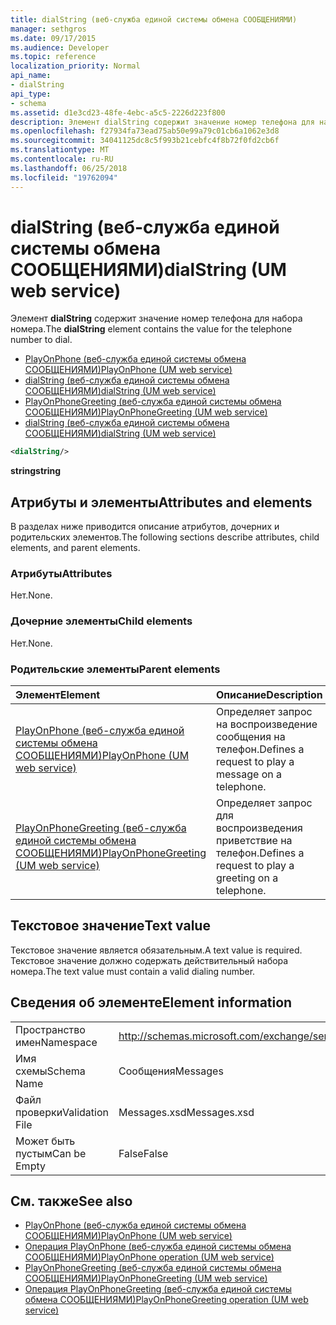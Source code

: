 ```yaml
---
title: dialString (веб-служба единой системы обмена СООБЩЕНИЯМИ)
manager: sethgros
ms.date: 09/17/2015
ms.audience: Developer
ms.topic: reference
localization_priority: Normal
api_name:
- dialString
api_type:
- schema
ms.assetid: d1e3cd23-48fe-4ebc-a5c5-2226d223f800
description: Элемент dialString содержит значение номер телефона для набора номера.
ms.openlocfilehash: f27934fa73ead75ab50e99a79c01cb6a1062e3d8
ms.sourcegitcommit: 34041125dc8c5f993b21cebfc4f8b72f0fd2cb6f
ms.translationtype: MT
ms.contentlocale: ru-RU
ms.lasthandoff: 06/25/2018
ms.locfileid: "19762094"
---
```

# <a name="dialstring-um-web-service"></a><span data-ttu-id="b6c8f-103">dialString (веб-служба единой системы обмена СООБЩЕНИЯМИ)</span><span class="sxs-lookup"><span data-stu-id="b6c8f-103">dialString (UM web service)</span></span>

<span data-ttu-id="b6c8f-104">Элемент **dialString** содержит значение номер телефона для набора номера.</span><span class="sxs-lookup"><span data-stu-id="b6c8f-104">The **dialString** element contains the value for the telephone number to dial.</span></span> 
  
- [<span data-ttu-id="b6c8f-105">PlayOnPhone (веб-служба единой системы обмена СООБЩЕНИЯМИ)</span><span class="sxs-lookup"><span data-stu-id="b6c8f-105">PlayOnPhone (UM web service)</span></span>](playonphone-um-web-service.md) 
- [<span data-ttu-id="b6c8f-106">dialString (веб-служба единой системы обмена СООБЩЕНИЯМИ)</span><span class="sxs-lookup"><span data-stu-id="b6c8f-106">dialString (UM web service)</span></span>](dialstring-um-web-service.md) 
- [<span data-ttu-id="b6c8f-107">PlayOnPhoneGreeting (веб-служба единой системы обмена СООБЩЕНИЯМИ)</span><span class="sxs-lookup"><span data-stu-id="b6c8f-107">PlayOnPhoneGreeting (UM web service)</span></span>](playonphonegreeting-um-web-service.md) 
- [<span data-ttu-id="b6c8f-108">dialString (веб-служба единой системы обмена СООБЩЕНИЯМИ)</span><span class="sxs-lookup"><span data-stu-id="b6c8f-108">dialString (UM web service)</span></span>](dialstring-um-web-service.md)
  
```xml
<dialString/>
```

 <span data-ttu-id="b6c8f-109">**string**</span><span class="sxs-lookup"><span data-stu-id="b6c8f-109">**string**</span></span>
## <a name="attributes-and-elements"></a><span data-ttu-id="b6c8f-110">Атрибуты и элементы</span><span class="sxs-lookup"><span data-stu-id="b6c8f-110">Attributes and elements</span></span>

<span data-ttu-id="b6c8f-111">В разделах ниже приводится описание атрибутов, дочерних и родительских элементов.</span><span class="sxs-lookup"><span data-stu-id="b6c8f-111">The following sections describe attributes, child elements, and parent elements.</span></span>
  
### <a name="attributes"></a><span data-ttu-id="b6c8f-112">Атрибуты</span><span class="sxs-lookup"><span data-stu-id="b6c8f-112">Attributes</span></span>

<span data-ttu-id="b6c8f-113">Нет.</span><span class="sxs-lookup"><span data-stu-id="b6c8f-113">None.</span></span>
  
### <a name="child-elements"></a><span data-ttu-id="b6c8f-114">Дочерние элементы</span><span class="sxs-lookup"><span data-stu-id="b6c8f-114">Child elements</span></span>

<span data-ttu-id="b6c8f-115">Нет.</span><span class="sxs-lookup"><span data-stu-id="b6c8f-115">None.</span></span>
  
### <a name="parent-elements"></a><span data-ttu-id="b6c8f-116">Родительские элементы</span><span class="sxs-lookup"><span data-stu-id="b6c8f-116">Parent elements</span></span>

|<span data-ttu-id="b6c8f-117">**Элемент**</span><span class="sxs-lookup"><span data-stu-id="b6c8f-117">**Element**</span></span>|<span data-ttu-id="b6c8f-118">**Описание**</span><span class="sxs-lookup"><span data-stu-id="b6c8f-118">**Description**</span></span>|
|:-----|:-----|
|[<span data-ttu-id="b6c8f-119">PlayOnPhone (веб-служба единой системы обмена СООБЩЕНИЯМИ)</span><span class="sxs-lookup"><span data-stu-id="b6c8f-119">PlayOnPhone (UM web service)</span></span>](playonphone-um-web-service.md) <br/> |<span data-ttu-id="b6c8f-120">Определяет запрос на воспроизведение сообщения на телефон.</span><span class="sxs-lookup"><span data-stu-id="b6c8f-120">Defines a request to play a message on a telephone.</span></span>  <br/> |
|[<span data-ttu-id="b6c8f-121">PlayOnPhoneGreeting (веб-служба единой системы обмена СООБЩЕНИЯМИ)</span><span class="sxs-lookup"><span data-stu-id="b6c8f-121">PlayOnPhoneGreeting (UM web service)</span></span>](playonphonegreeting-um-web-service.md) <br/> |<span data-ttu-id="b6c8f-122">Определяет запрос для воспроизведения приветствие на телефон.</span><span class="sxs-lookup"><span data-stu-id="b6c8f-122">Defines a request to play a greeting on a telephone.</span></span>  <br/> |
   
## <a name="text-value"></a><span data-ttu-id="b6c8f-123">Текстовое значение</span><span class="sxs-lookup"><span data-stu-id="b6c8f-123">Text value</span></span>

<span data-ttu-id="b6c8f-124">Текстовое значение является обязательным.</span><span class="sxs-lookup"><span data-stu-id="b6c8f-124">A text value is required.</span></span> <span data-ttu-id="b6c8f-125">Текстовое значение должно содержать действительный набора номера.</span><span class="sxs-lookup"><span data-stu-id="b6c8f-125">The text value must contain a valid dialing number.</span></span>
  
## <a name="element-information"></a><span data-ttu-id="b6c8f-126">Сведения об элементе</span><span class="sxs-lookup"><span data-stu-id="b6c8f-126">Element information</span></span>

|||
|:-----|:-----|
|<span data-ttu-id="b6c8f-127">Пространство имен</span><span class="sxs-lookup"><span data-stu-id="b6c8f-127">Namespace</span></span>  <br/> |http://schemas.microsoft.com/exchange/services/2006/messages  <br/> |
|<span data-ttu-id="b6c8f-128">Имя схемы</span><span class="sxs-lookup"><span data-stu-id="b6c8f-128">Schema Name</span></span>  <br/> |<span data-ttu-id="b6c8f-129">Сообщения</span><span class="sxs-lookup"><span data-stu-id="b6c8f-129">Messages</span></span>  <br/> |
|<span data-ttu-id="b6c8f-130">Файл проверки</span><span class="sxs-lookup"><span data-stu-id="b6c8f-130">Validation File</span></span>  <br/> |<span data-ttu-id="b6c8f-131">Messages.xsd</span><span class="sxs-lookup"><span data-stu-id="b6c8f-131">Messages.xsd</span></span>  <br/> |
|<span data-ttu-id="b6c8f-132">Может быть пустым</span><span class="sxs-lookup"><span data-stu-id="b6c8f-132">Can be Empty</span></span>  <br/> |<span data-ttu-id="b6c8f-133">False</span><span class="sxs-lookup"><span data-stu-id="b6c8f-133">False</span></span>  <br/> |
   
## <a name="see-also"></a><span data-ttu-id="b6c8f-134">См. также</span><span class="sxs-lookup"><span data-stu-id="b6c8f-134">See also</span></span>

- [<span data-ttu-id="b6c8f-135">PlayOnPhone (веб-служба единой системы обмена СООБЩЕНИЯМИ)</span><span class="sxs-lookup"><span data-stu-id="b6c8f-135">PlayOnPhone (UM web service)</span></span>](playonphone-um-web-service.md)  
- [<span data-ttu-id="b6c8f-136">Операция PlayOnPhone (веб-служба единой системы обмена СООБЩЕНИЯМИ)</span><span class="sxs-lookup"><span data-stu-id="b6c8f-136">PlayOnPhone operation (UM web service)</span></span>](playonphone-operation-um-web-service.md)  
- [<span data-ttu-id="b6c8f-137">PlayOnPhoneGreeting (веб-служба единой системы обмена СООБЩЕНИЯМИ)</span><span class="sxs-lookup"><span data-stu-id="b6c8f-137">PlayOnPhoneGreeting (UM web service)</span></span>](playonphonegreeting-um-web-service.md)  
- [<span data-ttu-id="b6c8f-138">Операция PlayOnPhoneGreeting (веб-служба единой системы обмена СООБЩЕНИЯМИ)</span><span class="sxs-lookup"><span data-stu-id="b6c8f-138">PlayOnPhoneGreeting operation (UM web service)</span></span>](playonphonegreeting-operation-um-web-service.md)

